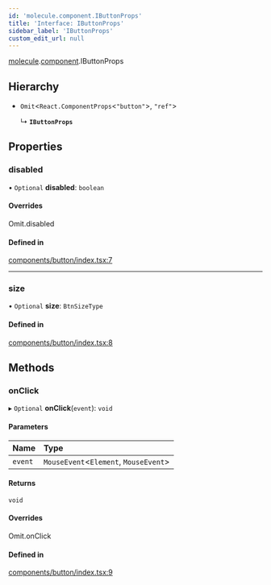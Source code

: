 ```yaml
---
id: 'molecule.component.IButtonProps'
title: 'Interface: IButtonProps'
sidebar_label: 'IButtonProps'
custom_edit_url: null
---
```


[molecule](../namespaces/molecule).[component](../namespaces/molecule.component).IButtonProps

## Hierarchy

-   `Omit`<`React.ComponentProps`<`"button"`\>, `"ref"`\>

    ↳ **`IButtonProps`**

## Properties

### disabled

• `Optional` **disabled**: `boolean`

#### Overrides

Omit.disabled

#### Defined in

[components/button/index.tsx:7](https://github.com/DTStack/molecule/blob/927b7d39/src/components/button/index.tsx#L7)

---

### size

• `Optional` **size**: `BtnSizeType`

#### Defined in

[components/button/index.tsx:8](https://github.com/DTStack/molecule/blob/927b7d39/src/components/button/index.tsx#L8)

## Methods

### onClick

▸ `Optional` **onClick**(`event`): `void`

#### Parameters

| Name    | Type                                   |
| :------ | :------------------------------------- |
| `event` | `MouseEvent`<`Element`, `MouseEvent`\> |

#### Returns

`void`

#### Overrides

Omit.onClick

#### Defined in

[components/button/index.tsx:9](https://github.com/DTStack/molecule/blob/927b7d39/src/components/button/index.tsx#L9)
